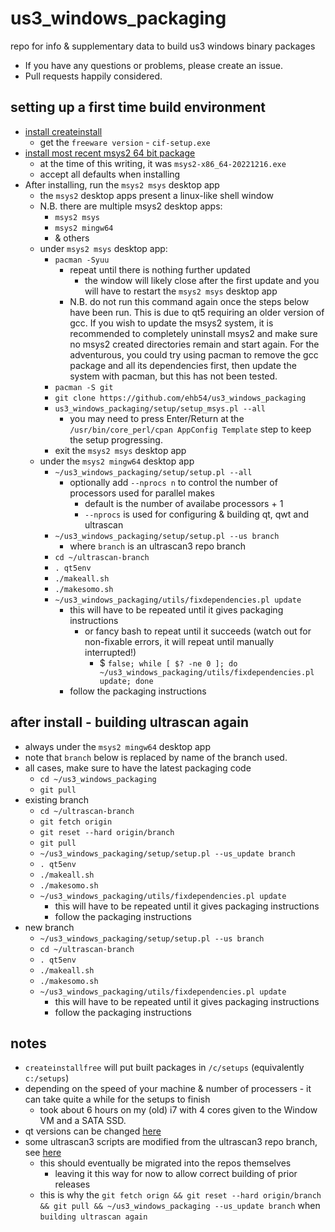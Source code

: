 # us3_windows_packaging
repo for info &amp; supplementary data to build us3 windows binary packages

- If you have any questions or problems, please create an issue.
- Pull requests happily considered.

## setting up a first time build environment
- [install createinstall](https://www.createinstall.com/download-free-trial.html)
  - get the `freeware version` - `cif-setup.exe`
- [install most recent msys2 64 bit package](https://repo.msys2.org/distrib/x86_64/)
  - at the time of this writing, it was `msys2-x86_64-20221216.exe`
  - accept all defaults when installing
- After installing, run the `msys2 msys` desktop app
  - the `msys2` desktop apps present a linux-like shell window
  - N.B. there are multiple msys2 desktop apps:
    - `msys2 msys`
    - `msys2 mingw64`
    - & others
  - under `msys2 msys` desktop app:
    - `pacman -Syuu`
      - repeat until there is nothing further updated
        - the window will likely close after the first update and you will have to restart the `msys2 msys` desktop app 
      - N.B. do not run this command again once the steps below have been run. This is due to qt5 requiring an older version of gcc. If you wish to update the msys2 system, it is recommended to completely uninstall msys2 and make sure no msys2 created directories remain and start again. For the adventurous, you could try using pacman to remove the gcc package and all its dependencies first, then update the system with pacman, but this has not been tested.
    - `pacman -S git`
    - `git clone https://github.com/ehb54/us3_windows_packaging`
    - `us3_windows_packaging/setup/setup_msys.pl --all`
      - you may need to press Enter/Return at the `/usr/bin/core_perl/cpan AppConfig Template` step to keep the setup progressing. 
    - exit the `msys2 msys` desktop app
  - under the `msys2 mingw64` desktop app
    - `~/us3_windows_packaging/setup/setup.pl --all`
      - optionally add `--nprocs n` to control the number of processors used for parallel makes
        - default is the number of availabe processors + 1
        - `--nprocs` is used for configuring & building qt, qwt and ultrascan
    - `~/us3_windows_packaging/setup/setup.pl --us branch`
      - where `branch` is an ultrascan3 repo branch
    - `cd ~/ultrascan-branch`
    - `. qt5env`
    - `./makeall.sh`
    - `./makesomo.sh`
    - `~/us3_windows_packaging/utils/fixdependencies.pl update`
      - this will have to be repeated until it gives packaging instructions
        - or fancy bash to repeat until it succeeds (watch out for non-fixable errors, it will repeat until manually interrupted!)
          - $ `false; while [ $? -ne 0 ]; do ~/us3_windows_packaging/utils/fixdependencies.pl update; done`
      - follow the packaging instructions
 
## after install - building ultrascan again
- always under the `msys2 mingw64` desktop app
- note that `branch` below is replaced by name of the branch used.
- all cases, make sure to have the latest packaging code
  - `cd ~/us3_windows_packaging`
  - `git pull` 
- existing branch
  - `cd ~/ultrascan-branch`
  - `git fetch origin`
  - `git reset --hard origin/branch`
  - `git pull`
  - `~/us3_windows_packaging/setup/setup.pl --us_update branch`
  - `. qt5env`
  - `./makeall.sh`
  - `./makesomo.sh`
  - `~/us3_windows_packaging/utils/fixdependencies.pl update`
    - this will have to be repeated until it gives packaging instructions
    - follow the packaging instructions
- new branch
  - `~/us3_windows_packaging/setup/setup.pl --us branch`
  - `cd ~/ultrascan-branch`
  - `. qt5env`
  - `./makeall.sh`
  - `./makesomo.sh`
  - `~/us3_windows_packaging/utils/fixdependencies.pl update`
    - this will have to be repeated until it gives packaging instructions
    - follow the packaging instructions

## notes
 - `createinstallfree` will put built packages in `/c/setups` (equivalently `c:/setups`)
 - depending on the speed of your machine & number of processers - it can take quite a while for the setups to finish
   - took about 6 hours on my (old) i7 with 4 cores given to the Window VM and a SATA SSD. 
 - qt versions can be changed [here](setup/setup.pl)
 - some ultrascan3 scripts are modified from the ultrascan3 repo branch, see [here](mods/win10-mingw64-templates)
   - this should eventually be migrated into the repos themselves
     - leaving it this way for now to allow correct building of prior releases
   - this is why the `git fetch orign && git reset --hard origin/branch && git pull && ~/us3_windows_packaging --us_update branch` when `building ultrascan again`
